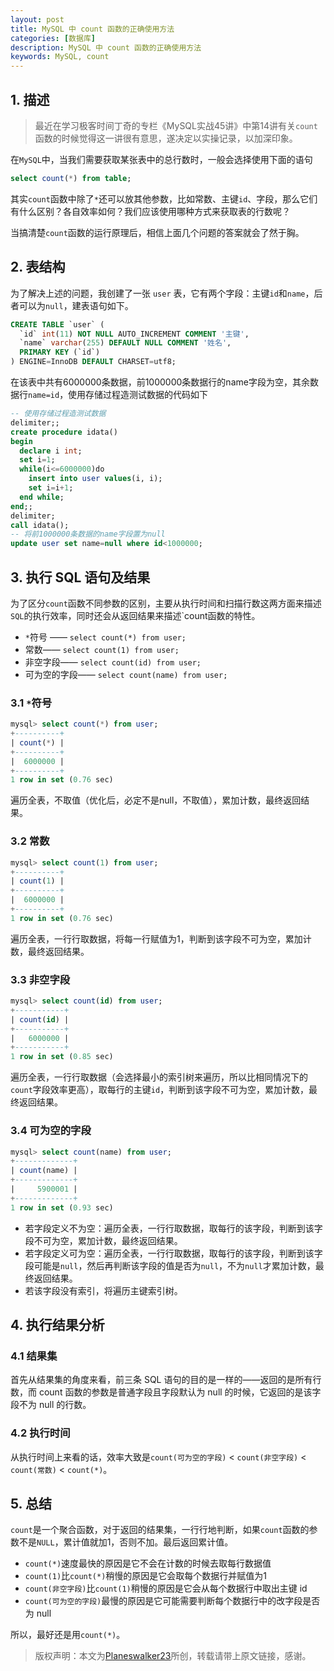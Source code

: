 ```yaml
---
layout: post
title: MySQL 中 count 函数的正确使用方法
categories: [数据库]
description: MySQL 中 count 函数的正确使用方法
keywords: MySQL, count
---
```


## 1. 描述
> 最近在学习极客时间丁奇的专栏《MySQL实战45讲》中第14讲有关`count`函数的时候觉得这一讲很有意思，遂决定以实操记录，以加深印象。

在`MySQL`中，当我们需要获取某张表中的总行数时，一般会选择使用下面的语句

```sql
select count(*) from table;
```

其实`count`函数中除了`*`还可以放其他参数，比如常数、主键`id`、字段，那么它们有什么区别？各自效率如何？我们应该使用哪种方式来获取表的行数呢？

当搞清楚`count`函数的运行原理后，相信上面几个问题的答案就会了然于胸。

## 2. 表结构
为了解决上述的问题，我创建了一张 `user` 表，它有两个字段：主键`id`和`name`，后者可以为`null`，建表语句如下。

```sql
CREATE TABLE `user` (
  `id` int(11) NOT NULL AUTO_INCREMENT COMMENT '主键',
  `name` varchar(255) DEFAULT NULL COMMENT '姓名',
  PRIMARY KEY (`id`)
) ENGINE=InnoDB DEFAULT CHARSET=utf8;
```

在该表中共有6000000条数据，前1000000条数据行的name字段为空，其余数据行`name=id`，使用存储过程造测试数据的代码如下

```sql
-- 使用存储过程造测试数据
delimiter;;
create procedure idata()
begin 
  declare i int; 
  set i=1; 
  while(i<=6000000)do 
    insert into user values(i, i);
    set i=i+1; 
  end while;
end;;
delimiter;
call idata();
-- 将前1000000条数据的name字段置为null
update user set name=null where id<1000000;
```

## 3. 执行 SQL 语句及结果
为了区分`count`函数不同参数的区别，主要从执行时间和扫描行数这两方面来描述`SQL`的执行效率，同时还会从返回结果来描述`count函数的特性。

- `*`符号 —— `select count(*) from user;`
- 常数—— `select count(1) from user;`
- 非空字段—— `select count(id) from user;`
- 可为空的字段—— `select count(name) from user;`

### 3.1 `*`符号

```sql
mysql> select count(*) from user;
+----------+
| count(*) |
+----------+
|  6000000 |
+----------+
1 row in set (0.76 sec)
```

遍历全表，不取值（优化后，必定不是null，不取值），累加计数，最终返回结果。

### 3.2 常数

```sql
mysql> select count(1) from user;
+----------+
| count(1) |
+----------+
|  6000000 |
+----------+
1 row in set (0.76 sec)
```

遍历全表，一行行取数据，将每一行赋值为1，判断到该字段不可为空，累加计数，最终返回结果。

### 3.3 非空字段

```sql
mysql> select count(id) from user;
+-----------+
| count(id) |
+-----------+
|   6000000 |
+-----------+
1 row in set (0.85 sec)
```

遍历全表，一行行取数据（会选择最小的索引树来遍历，所以比相同情况下的`count`字段效率更高），取每行的主键`id`，判断到该字段不可为空，累加计数，最终返回结果。

### 3.4 可为空的字段

```sql
mysql> select count(name) from user;
+-------------+
| count(name) |
+-------------+
|     5900001 |
+-------------+
1 row in set (0.93 sec)
```

- 若字段定义不为空：遍历全表，一行行取数据，取每行的该字段，判断到该字段不可为空，累加计数，最终返回结果。
- 若字段定义可为空：遍历全表，一行行取数据，取每行的该字段，判断到该字段可能是`null`，然后再判断该字段的值是否为`null`，不为`null`才累加计数，最终返回结果。
- 若该字段没有索引，将遍历主键索引树。
      

## 4. 执行结果分析
### 4.1 结果集
首先从结果集的角度来看，前三条 SQL 语句的目的是一样的——返回的是所有行数，而 count 函数的参数是普通字段且字段默认为 null 的时候，它返回的是该字段不为 null 的行数。

### 4.2 执行时间
从执行时间上来看的话，效率大致是`count(可为空的字段)` < `count(非空字段)` < `count(常数)` < `count(*)`。

## 5. 总结
`count`是一个聚合函数，对于返回的结果集，一行行地判断，如果`count`函数的参数不是`NULL`，累计值就加1，否则不加。最后返回累计值。

- `count(*)`速度最快的原因是它不会在计数的时候去取每行数据值
- `count(1)`比`count(*)`稍慢的原因是它会取每个数据行并赋值为1
- `count(非空字段)`比`count(1)`稍慢的原因是它会从每个数据行中取出主键 id
- `count(可为空的字段)`最慢的原因是它可能需要判断每个数据行中的改字段是否为 null

所以，最好还是用`count(*)`。

> 版权声明：本文为[Planeswalker23](https://github.com/Planeswalker23)所创，转载请带上原文链接，感谢。